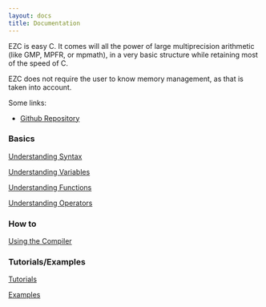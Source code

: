 ```yaml
---
layout: docs
title: Documentation
---
```


EZC is easy C. It comes will all the power of large multiprecision arithmetic (like GMP, MPFR, or mpmath), in a very basic structure while retaining most of the speed of C.

EZC does not require the user to know memory management, as that is taken into account.

Some links:

  * [Github Repository](https://github.com/ChemicalDevelopment/ezc)

### Basics

[Understanding Syntax](./syntax)

[Understanding Variables](./variables)

[Understanding Functions](./functions)

[Understanding Operators](./operators)


### How to

[Using the Compiler](./compiler)

### Tutorials/Examples

[Tutorials](./tutorials)

[Examples](./examples)
